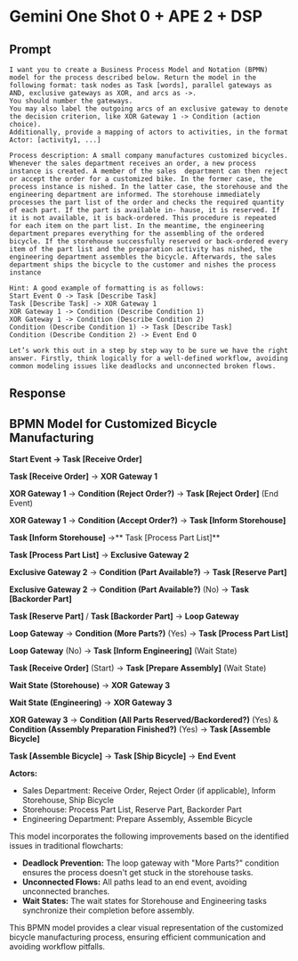 # Gemini One Shot 0 + APE 2 + DSP

## Prompt 

    I want you to create a Business Process Model and Notation (BPMN) model for the process described below. Return the model in the following format: task nodes as Task [words], parallel gateways as AND, exclusive gateways as XOR, and arcs as ->.
    You should number the gateways. 
    You may also label the outgoing arcs of an exclusive gateway to denote the decision criterion, like XOR Gateway 1 -> Condition (action choice). 
    Additionally, provide a mapping of actors to activities, in the format Actor: [activity1, ...]

    Process description: A small company manufactures customized bicycles. Whenever the sales department receives an order, a new process instance is created. A member of the sales  department can then reject or accept the order for a customized bike. In the former case, the process instance is nished. In the latter case, the storehouse and the engineering department are informed. The storehouse immediately processes the part list of the order and checks the required quantity of each part. If the part is available in- hause, it is reserved. If it is not available, it is back-ordered. This procedure is repeated for each item on the part list. In the meantime, the engineering department prepares everything for the assembling of the ordered bicycle. If the storehouse successfully reserved or back-ordered every item of the part list and the preparation activity has nished, the engineering department assembles the bicycle. Afterwards, the sales department ships the bicycle to the customer and nishes the process instance

    Hint: A good example of formatting is as follows:
    Start Event O -> Task [Describe Task]
    Task [Describe Task] -> XOR Gateway 1
    XOR Gateway 1 -> Condition (Describe Condition 1)
    XOR Gateway 1 -> Condition (Describe Condition 2)
    Condition (Describe Condition 1) -> Task [Describe Task]
    Condition (Describe Condition 2) -> Event End O

    Let’s work this out in a step by step way to be sure we have the right answer. Firstly, think logically for a well-defined workflow, avoiding common modeling issues like deadlocks and unconnected broken flows.

## Response
## BPMN Model for Customized Bicycle Manufacturing

**Start Event -> Task [Receive Order]**

**Task [Receive Order]** -> **XOR Gateway 1**

**XOR Gateway 1** -> **Condition (Reject Order?)** -> **Task [Reject Order]** (End Event)

**XOR Gateway 1** -> **Condition (Accept Order?)** -> **Task [Inform Storehouse]**

**Task [Inform Storehouse]** ->** Task [Process Part List]**

**Task [Process Part List]** -> **Exclusive Gateway 2**

**Exclusive Gateway 2** -> **Condition (Part Available?)** -> **Task [Reserve Part]**

**Exclusive Gateway 2** -> **Condition (Part Available?)** (No) -> **Task [Backorder Part]**

**Task [Reserve Part]**  / **Task [Backorder Part]**  -> **Loop Gateway**

**Loop Gateway** -> **Condition (More Parts?)** (Yes) -> **Task [Process Part List]**

**Loop Gateway** (No) -> **Task [Inform Engineering]** (Wait State)

**Task [Receive Order]** (Start) -> **Task [Prepare Assembly]** (Wait State)

**Wait State (Storehouse)** -> **XOR Gateway 3**

**Wait State (Engineering)** -> **XOR Gateway 3**

**XOR Gateway 3** -> **Condition (All Parts Reserved/Backordered?)** (Yes) & **Condition (Assembly Preparation Finished?)** (Yes) -> **Task [Assemble Bicycle]**

**Task [Assemble Bicycle]** -> **Task [Ship Bicycle]** -> **End Event**

**Actors:**

* Sales Department: Receive Order, Reject Order (if applicable), Inform Storehouse, Ship Bicycle
* Storehouse: Process Part List, Reserve Part, Backorder Part
* Engineering Department: Prepare Assembly, Assemble Bicycle

This model incorporates the following improvements based on the identified issues in traditional flowcharts:

* **Deadlock Prevention:** The loop gateway with "More Parts?" condition ensures the process doesn't get stuck in the storehouse tasks.
* **Unconnected Flows:** All paths lead to an end event, avoiding unconnected branches.
* **Wait States:** The wait states for Storehouse and Engineering tasks synchronize their completion before assembly.

This BPMN model provides a clear visual representation of the customized bicycle manufacturing process, ensuring efficient communication and avoiding workflow pitfalls. 